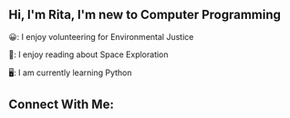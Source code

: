 ## Hi, I'm Rita, I'm new to Computer Programming
😀: I enjoy volunteering for Environmental Justice

🚀: I enjoy reading about Space Exploration

🖥️: I am currently learning Python 
		
		
## Connect With Me:




